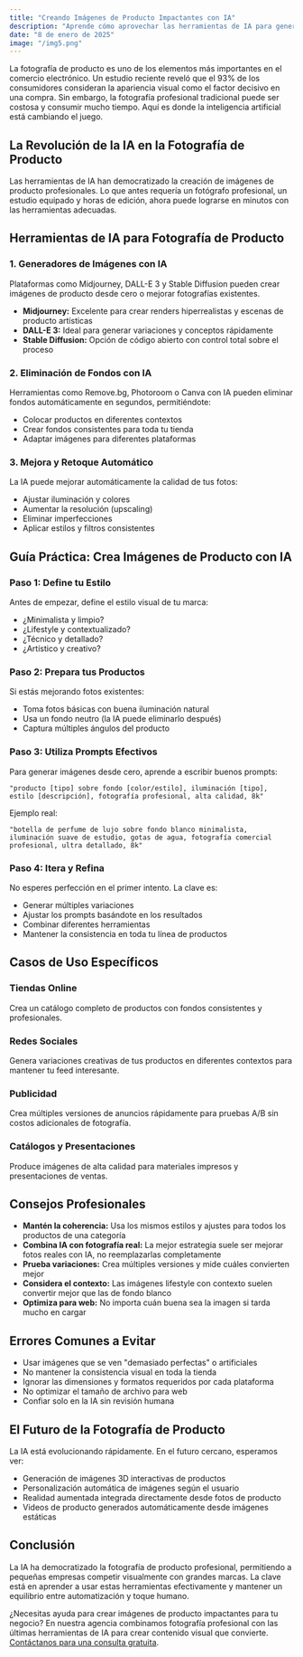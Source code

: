 ```yaml
---
title: "Creando Imágenes de Producto Impactantes con IA"
description: "Aprende cómo aprovechar las herramientas de IA para generar fotografía de producto profesional que convierte visitantes en clientes."
date: "8 de enero de 2025"
image: "/img5.png"
---
```


La fotografía de producto es uno de los elementos más importantes en el comercio electrónico. Un estudio reciente reveló que el 93% de los consumidores consideran la apariencia visual como el factor decisivo en una compra. Sin embargo, la fotografía profesional tradicional puede ser costosa y consumir mucho tiempo. Aquí es donde la inteligencia artificial está cambiando el juego.

## La Revolución de la IA en la Fotografía de Producto

Las herramientas de IA han democratizado la creación de imágenes de producto profesionales. Lo que antes requería un fotógrafo profesional, un estudio equipado y horas de edición, ahora puede lograrse en minutos con las herramientas adecuadas.

## Herramientas de IA para Fotografía de Producto

### 1. Generadores de Imágenes con IA

Plataformas como Midjourney, DALL-E 3 y Stable Diffusion pueden crear imágenes de producto desde cero o mejorar fotografías existentes.

- **Midjourney:** Excelente para crear renders hiperrealistas y escenas de producto artísticas
- **DALL-E 3:** Ideal para generar variaciones y conceptos rápidamente
- **Stable Diffusion:** Opción de código abierto con control total sobre el proceso

### 2. Eliminación de Fondos con IA

Herramientas como Remove.bg, Photoroom o Canva con IA pueden eliminar fondos automáticamente en segundos, permitiéndote:

- Colocar productos en diferentes contextos
- Crear fondos consistentes para toda tu tienda
- Adaptar imágenes para diferentes plataformas

### 3. Mejora y Retoque Automático

La IA puede mejorar automáticamente la calidad de tus fotos:

- Ajustar iluminación y colores
- Aumentar la resolución (upscaling)
- Eliminar imperfecciones
- Aplicar estilos y filtros consistentes

## Guía Práctica: Crea Imágenes de Producto con IA

### Paso 1: Define tu Estilo

Antes de empezar, define el estilo visual de tu marca:

- ¿Minimalista y limpio?
- ¿Lifestyle y contextualizado?
- ¿Técnico y detallado?
- ¿Artístico y creativo?

### Paso 2: Prepara tus Productos

Si estás mejorando fotos existentes:

- Toma fotos básicas con buena iluminación natural
- Usa un fondo neutro (la IA puede eliminarlo después)
- Captura múltiples ángulos del producto

### Paso 3: Utiliza Prompts Efectivos

Para generar imágenes desde cero, aprende a escribir buenos prompts:

```
"producto [tipo] sobre fondo [color/estilo], iluminación [tipo], estilo [descripción], fotografía profesional, alta calidad, 8k"
```

Ejemplo real:

```
"botella de perfume de lujo sobre fondo blanco minimalista, iluminación suave de estudio, gotas de agua, fotografía comercial profesional, ultra detallado, 8k"
```

### Paso 4: Itera y Refina

No esperes perfección en el primer intento. La clave es:

- Generar múltiples variaciones
- Ajustar los prompts basándote en los resultados
- Combinar diferentes herramientas
- Mantener la consistencia en toda tu línea de productos

## Casos de Uso Específicos

### Tiendas Online

Crea un catálogo completo de productos con fondos consistentes y profesionales.

### Redes Sociales

Genera variaciones creativas de tus productos en diferentes contextos para mantener tu feed interesante.

### Publicidad

Crea múltiples versiones de anuncios rápidamente para pruebas A/B sin costos adicionales de fotografía.

### Catálogos y Presentaciones

Produce imágenes de alta calidad para materiales impresos y presentaciones de ventas.

## Consejos Profesionales

- **Mantén la coherencia:** Usa los mismos estilos y ajustes para todos los productos de una categoría
- **Combina IA con fotografía real:** La mejor estrategia suele ser mejorar fotos reales con IA, no reemplazarlas completamente
- **Prueba variaciones:** Crea múltiples versiones y mide cuáles convierten mejor
- **Considera el contexto:** Las imágenes lifestyle con contexto suelen convertir mejor que las de fondo blanco
- **Optimiza para web:** No importa cuán buena sea la imagen si tarda mucho en cargar

## Errores Comunes a Evitar

- Usar imágenes que se ven "demasiado perfectas" o artificiales
- No mantener la consistencia visual en toda la tienda
- Ignorar las dimensiones y formatos requeridos por cada plataforma
- No optimizar el tamaño de archivo para web
- Confiar solo en la IA sin revisión humana

## El Futuro de la Fotografía de Producto

La IA está evolucionando rápidamente. En el futuro cercano, esperamos ver:

- Generación de imágenes 3D interactivas de productos
- Personalización automática de imágenes según el usuario
- Realidad aumentada integrada directamente desde fotos de producto
- Videos de producto generados automáticamente desde imágenes estáticas

## Conclusión

La IA ha democratizado la fotografía de producto profesional, permitiendo a pequeñas empresas competir visualmente con grandes marcas. La clave está en aprender a usar estas herramientas efectivamente y mantener un equilibrio entre automatización y toque humano.

¿Necesitas ayuda para crear imágenes de producto impactantes para tu negocio? En nuestra agencia combinamos fotografía profesional con las últimas herramientas de IA para crear contenido visual que convierte. [Contáctanos para una consulta gratuita](/#contact).
